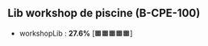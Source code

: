 ## Lib workshop de piscine (B-CPE-100)

- workshopLib : **27.6%** [:orange_square::orange_square::orange_square::orange_square::orange_square:]
